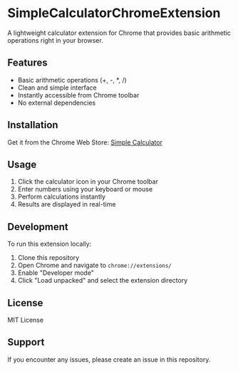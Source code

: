 # SimpleCalculatorChromeExtension

A lightweight calculator extension for Chrome that provides basic arithmetic operations right in your browser.

## Features
- Basic arithmetic operations (+, -, *, /)
- Clean and simple interface
- Instantly accessible from Chrome toolbar
- No external dependencies

## Installation

Get it from the Chrome Web Store:
[Simple Calculator](https://chrome.google.com/webstore/detail/simple-calculator/djhgoieaeiheimjblagdhgmfmonahdfk?hl=en)

## Usage
1. Click the calculator icon in your Chrome toolbar
2. Enter numbers using your keyboard or mouse
3. Perform calculations instantly
4. Results are displayed in real-time

## Development
To run this extension locally:
1. Clone this repository
2. Open Chrome and navigate to `chrome://extensions/`
3. Enable "Developer mode"
4. Click "Load unpacked" and select the extension directory

## License
MIT License

## Support
If you encounter any issues, please create an issue in this repository.
